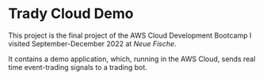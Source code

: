 # Trady Cloud Demo

This project is the final project of the AWS Cloud Development Bootcamp I visited September-December 2022 at *Neue Fische*.

It contains a demo application, which, running in the AWS Cloud, sends real time event-trading signals to a trading bot.